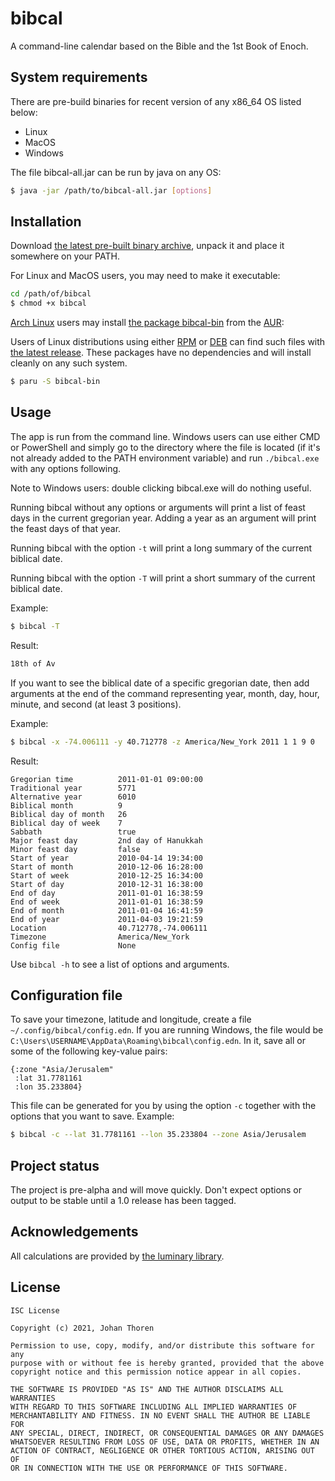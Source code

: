 # bibcal

A command-line calendar based on the Bible and the 1st Book of Enoch.

## System requirements

There are pre-build binaries for recent version of any x86_64 OS listed below:

- Linux
- MacOS
- Windows

The file bibcal-all.jar can be run by java on any OS:

``` sh
$ java -jar /path/to/bibcal-all.jar [options]
```

## Installation

Download [the latest pre-built
binary archive](https://github.com/johanthoren/bibcal/releases/latest), unpack 
it and place it somewhere on your PATH.

For Linux and MacOS users, you may need to make it executable:

``` sh
cd /path/of/bibcal
$ chmod +x bibcal
```

[Arch Linux](https://archlinux.org/) users may install [the package
bibcal-bin](https://aur.archlinux.org/packages/bibcal-bin/) from the
[AUR](https://aur.archlinux.org/):

Users of Linux distributions using either [RPM](https://en.wikipedia.org/wiki/RPM_Package_Manager) or [DEB](https://en.wikipedia.org/wiki/Deb_(file_format)) can find such files with
[the latest release](https://github.com/johanthoren/bibcal/releases/latest).
These packages have no dependencies and will install cleanly on any such system.

``` sh
$ paru -S bibcal-bin
```

## Usage

The app is run from the command line. Windows users can use either CMD or
PowerShell and simply go to the directory where the file is located (if it's not
already added to the PATH environment variable) and run `./bibcal.exe` with any
options following.

Note to Windows users: double clicking bibcal.exe will do nothing useful.

Running bibcal without any options or arguments will print a list of feast days
in the current gregorian year. Adding a year as an argument will print the feast
days of that year.

Running bibcal with the option `-t` will print a long summary of the current
biblical date.

Running bibcal with the option `-T` will print a short summary of the current
biblical date.

Example:
``` sh
$ bibcal -T
```
Result:

``` sh
18th of Av
```

If you want to see the biblical date of a specific gregorian date, then add
arguments at the end of the command representing year, month, day, hour, minute,
and second (at least 3 positions). 

Example:
``` sh
$ bibcal -x -74.006111 -y 40.712778 -z America/New_York 2011 1 1 9 0
```
Result:
```
Gregorian time          2011-01-01 09:00:00
Traditional year        5771
Alternative year        6010
Biblical month          9
Biblical day of month   26
Biblical day of week    7
Sabbath                 true
Major feast day         2nd day of Hanukkah
Minor feast day         false
Start of year           2010-04-14 19:34:00
Start of month          2010-12-06 16:28:00
Start of week           2010-12-25 16:34:00
Start of day            2010-12-31 16:38:00
End of day              2011-01-01 16:38:59
End of week             2011-01-01 16:38:59
End of month            2011-01-04 16:41:59
End of year             2011-04-03 19:21:59
Location                40.712778,-74.006111
Timezone                America/New_York
Config file             None
```

Use `bibcal -h` to see a list of options and arguments.

## Configuration file

To save your timezone, latitude and longitude, create a file
`~/.config/bibcal/config.edn`. If you are running Windows, the file would be
`C:\Users\USERNAME\AppData\Roaming\bibcal\config.edn`. In it, save all or some
of the following key-value pairs:

``` edn
{:zone "Asia/Jerusalem"
 :lat 31.7781161
 :lon 35.233804}
```

This file can be generated for you by using the option `-c` together with the
options that you want to save. Example:

``` sh
$ bibcal -c --lat 31.7781161 --lon 35.233804 --zone Asia/Jerusalem
```

## Project status

The project is pre-alpha and will move quickly. Don't expect options or output
to be stable until a 1.0 release has been tagged.

## Acknowledgements

All calculations are provided by [the luminary library](https://github.com/johanthoren/luminary).

## License

```
ISC License

Copyright (c) 2021, Johan Thoren

Permission to use, copy, modify, and/or distribute this software for any
purpose with or without fee is hereby granted, provided that the above
copyright notice and this permission notice appear in all copies.

THE SOFTWARE IS PROVIDED "AS IS" AND THE AUTHOR DISCLAIMS ALL WARRANTIES
WITH REGARD TO THIS SOFTWARE INCLUDING ALL IMPLIED WARRANTIES OF
MERCHANTABILITY AND FITNESS. IN NO EVENT SHALL THE AUTHOR BE LIABLE FOR
ANY SPECIAL, DIRECT, INDIRECT, OR CONSEQUENTIAL DAMAGES OR ANY DAMAGES
WHATSOEVER RESULTING FROM LOSS OF USE, DATA OR PROFITS, WHETHER IN AN
ACTION OF CONTRACT, NEGLIGENCE OR OTHER TORTIOUS ACTION, ARISING OUT OF
OR IN CONNECTION WITH THE USE OR PERFORMANCE OF THIS SOFTWARE.
```
